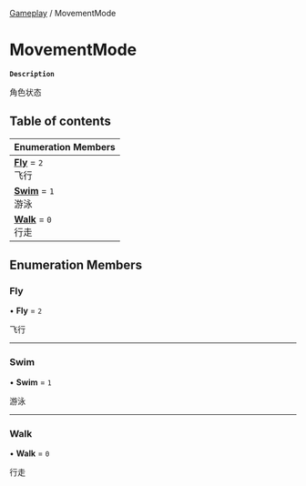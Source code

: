 [Gameplay](../modules/Gameplay.Gameplay.md) / MovementMode

# MovementMode <Badge type="tip" text="Enumeration" />

**`Description`**

角色状态

## Table of contents

| Enumeration Members                                                |
| :----------------------------------------------------------------- |
| **[Fly](Gameplay.Gameplay.MovementMode.md#fly)** = `2` <br> 飞行   |
| **[Swim](Gameplay.Gameplay.MovementMode.md#swim)** = `1` <br> 游泳 |
| **[Walk](Gameplay.Gameplay.MovementMode.md#walk)** = `0` <br> 行走 |

## Enumeration Members

### Fly

• **Fly** = `2`

飞行

---

### Swim

• **Swim** = `1`

游泳

---

### Walk

• **Walk** = `0`

行走
